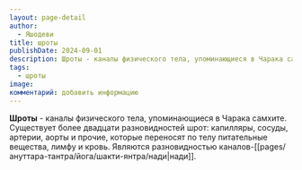```yaml
---
layout: page-detail
author:
  - Яшодеви
title: шроты
publishDate: 2024-09-01
description: Шроты - каналы физического тела, упоминающиеся в Чарака самхите. Существует более двадцати разновидностей шрот капилляры, сосуды, артерии, аорты и прочие, которые переносят по телу питательные вещества, лимфу и кровь. Являются разновидностью каналов-нади.
tags:
  - шроты
image: 
комментарий: добавить информацию
---
```

**Шроты** - каналы физического тела, упоминающиеся в Чарака самхите. Существует более двадцати разновидностей шрот: капилляры, сосуды, артерии, аорты и прочие, которые переносят по телу питательные вещества, лимфу и кровь. Являются разновидностью каналов-[[pages/ануттара-тантра/йога/шакти-янтра/нади|нади]].

